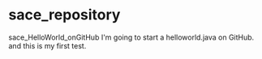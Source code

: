 # sace_repository
sace_HelloWorld_onGitHub
I'm going to start a helloworld.java on GitHub.
and this is my first test.
